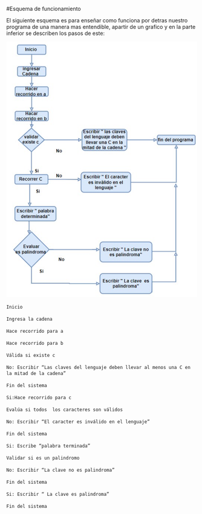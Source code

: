 #Esquema de funcionamiento

<div class=text-justify>
    El siguiente esquema es para enseñar como funciona por detras nuestro programa de una manera mas entendible, apartir de un grafico y en la parte inferior se describen los pasos de este:
</div>

![Esquema](img/Esquema.jpeg)

    Inicio

    Ingresa la cadena 

    Hace recorrido para a 

    Hace recorrido para b 

    Válida si existe c

    No: Escribir “Las claves del lenguaje deben llevar al menos una C en la mitad de la cadena”

    Fin del sistema 

    Si:Hace recorrido para c 

    Evalúa si todos  los caracteres son válidos 

    No: Escribir “El caracter es inválido en el lenguaje” 

    Fin del sistema 

    Si: Escribe “palabra terminada” 

    Validar si es un palindromo

    No: Escribir “La clave no es palindroma” 

    Fin del sistema

    Si: Escribir “ La clave es palindroma” 

    Fin del sistema